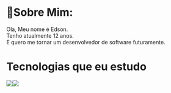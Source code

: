 # 🤠Sobre Mim:

   Ola, Meu nome é Edson.<br>Tenho atualmente 12 anos.<br>E quero me tornar um desenvolvedor de software futuramente.
   
# Tecnologias que eu estudo
<div style="display: flex">
<img src="https://img.shields.io/badge/Go-00ADD8?style=for-the-badge&logo=go&logoColor=white"/>
<img src="https://img.shields.io/badge/Rust-000000?style=for-the-badge&logo=rust&logoColor=white"/>
   
</div>



